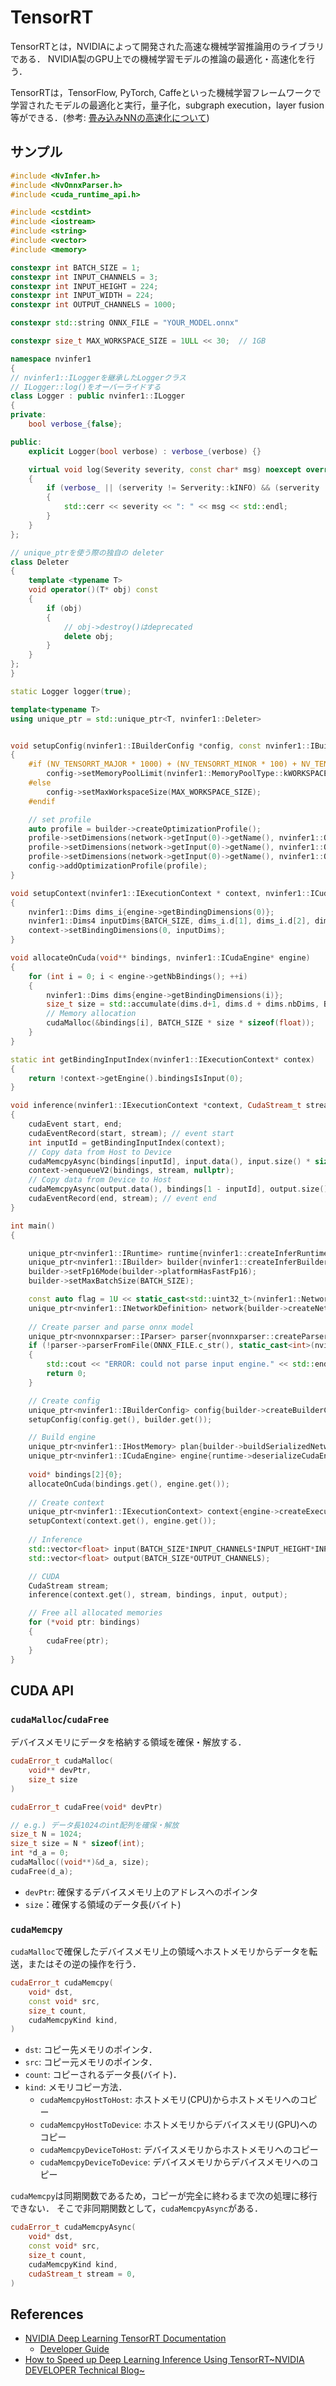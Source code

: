 # TensorRT

TensorRTとは，NVIDIAによって開発された高速な機械学習推論用のライブラリである．
NVIDIA製のGPU上での機械学習モデルの推論の最適化・高速化を行う．

TensorRTは，TensorFlow, PyTorch, Caffeといった機械学習フレームワークで学習されたモデルの最適化と実行，量子化，subgraph execution，layer fusion等ができる．(参考: [畳み込みNNの高速化について](https://developer.smartnews.com/blog/2017/06/convolution-speed-up/))

## サンプル

```cpp
#include <NvInfer.h>
#include <NvOnnxParser.h>
#include <cuda_runtime_api.h>

#include <cstdint>
#include <iostream>
#include <string>
#include <vector>
#include <memory>

constexpr int BATCH_SIZE = 1;
constexpr int INPUT_CHANNELS = 3;
constexpr int INPUT_HEIGHT = 224;
constexpr int INPUT_WIDTH = 224;
constexpr int OUTPUT_CHANNELS = 1000;

constexpr std::string ONNX_FILE = "YOUR_MODEL.onnx"

constexpr size_t MAX_WORKSPACE_SIZE = 1ULL << 30;  // 1GB

namespace nvinfer1
{
// nvinfer1::ILoggerを継承したLoggerクラス
// ILogger::log()をオーバーライドする
class Logger : public nvinfer1::ILogger
{
private:
	bool verbose_{false};

public:
	explicit Logger(bool verbose) : verbose_(verbose) {}

	virtual void log(Severity severity, const char* msg) noexcept override
	{
		if (verbose_ || (serverity != Serverity::kINFO) && (serverity != Serverity::kVERBOSE))
		{
			std::cerr << severity << ": " << msg << std::endl;
		}
	}
};

// unique_ptrを使う際の独自の deleter
class Deleter
{
	template <typename T>
	void operator()(T* obj) const
	{
		if (obj)
		{
			// obj->destroy()はdeprecated
			delete obj;
		}
	}
};
}

static Logger logger(true);

template<typename T>
using unique_ptr = std::unique_ptr<T, nvinfer1::Deleter>


void setupConfig(nvinfer1::IBuilderConfig *config, const nvinfer1::IBuilder &builder)
{
	#if (NV_TENSORRT_MAJOR * 1000) + (NV_TENSORRT_MINOR * 100) + NV_TENSOR_PATCH >= 8400
		config->setMemoryPoolLimit(nvinfer1::MemoryPoolType::kWORKSPACE, MAX_WORKSPACE_SIZE);
	#else
		config->setMaxWorkspaceSize(MAX_WORKSPACE_SIZE);
	#endif

	// set profile
	auto profile = builder->createOptimizationProfile();
	profile->setDimensions(network->getInput(0)->getName(), nvinfer1::OptProfileSelector::kMIN, nvinfer1::Dims4{BATCH_SIZE, INPUT_CHANNELS, INPUT_HEIGHT, INPUT_WIDTH});
	profile->setDimensions(network->getInput(0)->getName(), nvinfer1::OptProfileSelector::kOPT, nvinfer1::Dims4{BATCH_SIZE, INPUT_CHANNELS, INPUT_HEIGHT, INPUT_WIDTH});
	profile->setDimensions(network->getInput(0)->getName(), nvinfer1::OptProfileSelector::kMAX, nvinfer1::Dims4{BATCH_SIZE, INPUT_CHANNELS, INPUT_HEIGHT, INPUT_WIDTH});
	config->addOptimizationProfile(profile);
}

void setupContext(nvinfer1::IExecutionContext * context, nvinfer1::ICudaEngine * engine)
{
	nvinfer1::Dims dims_i{engine->getBindingDimensions(0)};
	nvinfer1::Dims4 inputDims{BATCH_SIZE, dims_i.d[1], dims_i.d[2], dims_i.d[3]};
	context->setBindingDimensions(0, inputDims);
}

void allocateOnCuda(void** bindings, nvinfer1::ICudaEngine* engine)
{
	for (int i = 0; i < engine->getNbBindings(); ++i)
	{
		nvinfer1::Dims dims{engine->getBindingDimensions(i)};
		size_t size = std::accumulate(dims.d+1, dims.d + dims.nbDims, BATCH_SIZE, std::multiplies<size_t>());
		// Memory allocation
		cudaMalloc(&bindings[i], BATCH_SIZE * size * sizeof(float));
	}
}

static int getBindingInputIndex(nvinfer1::IExecutionContext* contex)
{
	return !context->getEngine().bindingsIsInput(0);
}

void inference(nvinfer1::IExecutionContext *context, CudaStream_t stream, void** bindings, const std::vector<float> &input, const std::vector<float> &output)
{
	cudaEvent start, end;
	cudaEventRecord(start, stream); // event start
	int inputId = getBindingInputIndex(context);
	// Copy data from Host to Device
	cudaMemcpyAsync(bindings[inputId], input.data(), input.size() * sizeof(float), cudaMemcpyHostToDevice, stream);
	context->enqueueV2(bindings, stream, nullptr);
	// Copy data from Device to Host
	cudaMemcpyAsync(output.data(), bindings[1 - inputId], output.size() * sizeof(float), cudaMemcpyDeviceToHost, stream);
	cudaEventRecord(end, stream); // event end
}

int main()
{

	unique_ptr<nvinfer1::IRuntime> runtime{nvinfer1::createInferRuntime(logger)};
	unique_ptr<nvinfer1::IBuilder> builder{nvinfer1::createInferBuilder(logger)};
	builder->setFp16Mode(builder->platformHasFastFp16);
	builder->setMaxBatchSize(BATCH_SIZE);

	const auto flag = 1U << static_cast<std::uint32_t>(nvinfer1::NetworkDefinitionCreationFlag::kEXPLICIT_BATCH);
	unique_ptr<nvinfer1::INetworkDefinition> network{builder->createNetworkV2(flag)};
	
	// Create parser and parse onnx model
	unique_ptr<nvonnxparser::IParser> parser{nvonnxparser::createParser(*network, logger)};
	if (!parser->parserFromFile(ONNX_FILE.c_str(), static_cast<int>(nvinfer1::ILogger::Severity::kERROR));)
	{
		std::cout << "ERROR: could not parse input engine." << std::endl;
		return 0;
	}

	// Create config
	unique_ptr<nvinfer1::IBuilderConfig> config{builder->createBuilderConfig()};
	setupConfig(config.get(), builder.get());

	// Build engine
	unique_ptr<nvinfer1::IHostMemory> plan{builder->buildSerializedNetwork(*network, *config)};
	unique_ptr<nvinfer1::ICudaEngine> engine{runtime->deserializeCudaEngine(plan->data(), plan->size())};
	
	void* bindings[2]{0};
	allocateOnCuda(bindings.get(), engine.get());
	
	// Create context
	unique_ptr<nvinfer1::IExecutionContext> context{engine->createExecutionContext()};
	setupContext(context.get(), engine.get());
	
	// Inference	
	std::vector<float> input(BATCH_SIZE*INPUT_CHANNELS*INPUT_HEIGHT*INPUT_WIDTH);
	std::vector<float> output(BATCH_SIZE*OUTPUT_CHANNELS);

	// CUDA 
	CudaStream stream;
	inference(context.get(), stream, bindings, input, output);

	// Free all allocated memories
	for (*void ptr: bindings)
	{
		cudaFree(ptr);
	}
}
```

## CUDA API
### `cudaMalloc`/`cudaFree`
デバイスメモリにデータを格納する領域を確保・解放する．

```cpp
cudaError_t cudaMalloc(
	void** devPtr,
	size_t size
)

cudaError_t cudaFree(void* devPtr)

// e.g.) データ長1024のint配列を確保・解放
size_t N = 1024;
size_t size = N * sizeof(int);
int *d_a = 0;
cudaMalloc((void**)&d_a, size);
cudaFree(d_a);
```
- `devPtr`: 確保するデバイスメモリ上のアドレスへのポインタ
- `size`：確保する領域のデータ長(バイト)

### `cudaMemcpy`

`cudaMalloc`で確保したデバイスメモリ上の領域へホストメモリからデータを転送，またはその逆の操作を行う．

```cpp
cudaError_t cudaMemcpy(
	void* dst,
	const void* src,
	size_t count,
	cudaMemcpyKind kind,
)
```
- `dst`: コピー先メモリのポインタ．
- `src`: コピー元メモリのポインタ．
- `count`: コピーされるデータ長(バイト)．
- `kind`: メモリコピー方法．
  - `cudaMemcpyHostToHost`: ホストメモリ(CPU)からホストメモリへのコピー
  - `cudaMemcpyHostToDevice`: ホストメモリからデバイスメモリ(GPU)へのコピー
  - `cudaMemcpyDeviceToHost`: デバイスメモリからホストメモリへのコピー
  - `cudaMemcpyDeviceToDevice`: デバイスメモリからデバイスメモリへのコピー

`cudaMemcpy`は同期関数であるため，コピーが完全に終わるまで次の処理に移行できない．
そこで非同期関数として，`cudaMemcpyAsync`がある．

```cpp
cudaError_t cudaMemcpyAsync(
	void* dst,
	const void* src,
	size_t count,
	cudaMemcpyKind kind,
	cudaStream_t stream = 0,
)
```

## References
- [NVIDIA Deep Learning TensorRT Documentation](https://docs.nvidia.com/deeplearning/tensorrt/index.html)
  - [Developer Guide](https://docs.nvidia.com/deeplearning/tensorrt/developer-guide/index.html)
- [How to Speed up Deep Learning Inference Using TensorRT~NVIDIA DEVELOPER Technical Blog~](https://developer.nvidia.com/blog/speed-up-inference-tensorrt/)